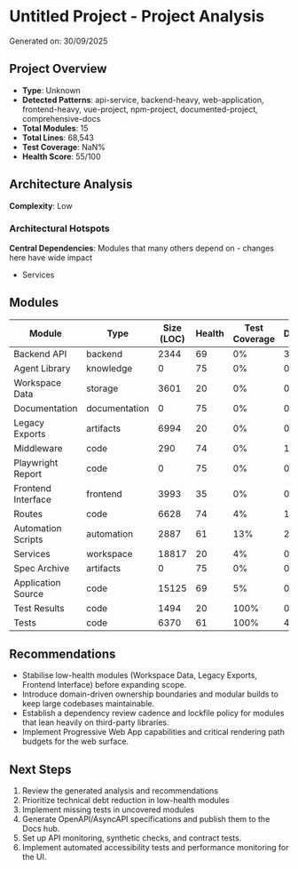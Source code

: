 # Untitled Project - Project Analysis

Generated on: 30/09/2025

## Project Overview

- **Type**: Unknown
- **Detected Patterns**: api-service, backend-heavy, web-application, frontend-heavy, vue-project, npm-project, documented-project, comprehensive-docs
- **Total Modules**: 15
- **Total Lines**: 68,543
- **Test Coverage**: NaN%
- **Health Score**: 55/100

## Architecture Analysis

**Complexity**: Low

### Architectural Hotspots

**Central Dependencies**: Modules that many others depend on - changes here have wide impact
- Services

## Modules

| Module | Type | Size (LOC) | Health | Test Coverage | Dependencies |
|--------|------|------------|---------|---------------|--------------|
| Backend API | backend | 2344 | 69 | 0% | 3 |
| Agent Library | knowledge | 0 | 75 | 0% | 0 |
| Workspace Data | storage | 3601 | 20 | 0% | 0 |
| Documentation | documentation | 0 | 75 | 0% | 0 |
| Legacy Exports | artifacts | 6994 | 20 | 0% | 0 |
| Middleware | code | 290 | 74 | 0% | 1 |
| Playwright Report | code | 0 | 75 | 0% | 0 |
| Frontend Interface | frontend | 3993 | 35 | 0% | 0 |
| Routes | code | 6628 | 74 | 4% | 1 |
| Automation Scripts | automation | 2887 | 61 | 13% | 2 |
| Services | workspace | 18817 | 20 | 4% | 0 |
| Spec Archive | artifacts | 0 | 75 | 0% | 0 |
| Application Source | code | 15125 | 69 | 5% | 0 |
| Test Results | code | 1494 | 20 | 100% | 0 |
| Tests | code | 6370 | 61 | 100% | 4 |

## Recommendations

- Stabilise low-health modules (Workspace Data, Legacy Exports, Frontend Interface) before expanding scope.
- Introduce domain-driven ownership boundaries and modular builds to keep large codebases maintainable.
- Establish a dependency review cadence and lockfile policy for modules that lean heavily on third-party libraries.
- Implement Progressive Web App capabilities and critical rendering path budgets for the web surface.

## Next Steps

1. Review the generated analysis and recommendations
1. Prioritize technical debt reduction in low-health modules
1. Implement missing tests in uncovered modules
1. Generate OpenAPI/AsyncAPI specifications and publish them to the Docs hub.
1. Set up API monitoring, synthetic checks, and contract tests.
1. Implement automated accessibility tests and performance monitoring for the UI.
